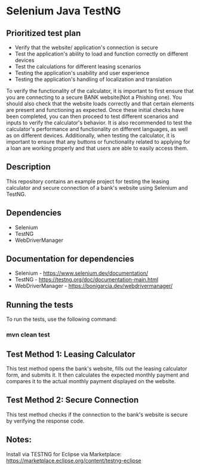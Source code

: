 # Selenium Java TestNG
## Prioritized test plan
* Verify that the website/ application's connection is secure
* Test the application's ability to load and function correctly on different devices
* Test the calculations for different leasing scenarios
* Testing the application's usability and user experience
* Testing the application's handling of localization and translation


To verify the functionality of the calculator, it is important to first ensure that you are connecting to a secure BANK website(Not a Phishing one). You should also check that the website loads correctly and that certain elements are present and functioning as expected. Once these initial checks have been completed, you can then proceed to test different scenarios and inputs to verify the calculator's behavior. It is also recommended to test the calculator's performance and functionality on different languages, as well as on different devices. Additionally, when testing the calculator, it is important to ensure that any buttons or functionality related to applying for a loan are working properly and that users are able to easily access them.

## Description

This repository contains an example project for testing the leasing calculator and secure connection of a bank's website using Selenium and TestNG.

## Dependencies
* Selenium
* TestNG
* WebDriverManager

## Documentation for dependencies
* Selenium - https://www.selenium.dev/documentation/
* TestNG - https://testng.org/doc/documentation-main.html
* WebDriverManager - https://bonigarcia.dev/webdrivermanager/

## Running the tests
To run the tests, use the following command:
### mvn clean test
## Test Method 1: Leasing Calculator
This test method opens the bank's website, fills out the leasing calculator form, and submits it. It then calculates the expected monthly payment and compares it to the actual monthly payment displayed on the website.
## Test Method 2: Secure Connection
This test method checks if the connection to the bank's website is secure by verifying the response code.

## Notes:
Install via TESTNG for Eclipse via Marketplace:
https://marketplace.eclipse.org/content/testng-eclipse

